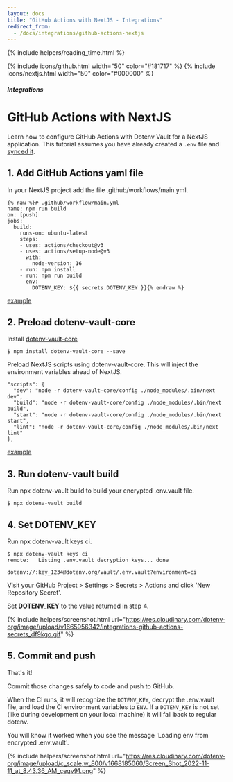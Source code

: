 ```yaml
---
layout: docs
title: "GitHub Actions with NextJS - Integrations"
redirect_from:
  - /docs/integrations/github-actions-nextjs
---
```


{% include helpers/reading_time.html %}

{% include icons/github.html width="50" color="#181717" %}
{% include icons/nextjs.html width="50" color="#000000" %}

##### Integrations

# GitHub Actions with NextJS

Learn how to configure GitHub Actions with Dotenv Vault for a NextJS application. This tutorial assumes you have already created a `.env` file and [synced it](/docs/tutorials/sync).

## 1. Add GitHub Actions yaml file

In your NextJS project add the file .github/workflows/main.yml.

```
{% raw %}# .github/workflow/main.yml
name: npm run build
on: [push]
jobs:
  build:
    runs-on: ubuntu-latest
    steps:
    - uses: actions/checkout@v3
    - uses: actions/setup-node@v3
      with:
        node-version: 16
    - run: npm install
    - run: npm run build
      env:
        DOTENV_KEY: ${{ secrets.DOTENV_KEY }}{% endraw %}
```

[example](https://github.com/dotenv-org/integration-example-github-actions-nextjs/blob/master/.github/workflows/main.yml)

## 2. Preload dotenv-vault-core

Install [dotenv-vault-core](https://github.com/dotenv-org/dotenv-vault-core)

```
$ npm install dotenv-vault-core --save
```

Preload NextJS scripts using dotenv-vault-core. This will inject the environment variables ahead of NextJS.

```
"scripts": {
  "dev": "node -r dotenv-vault-core/config ./node_modules/.bin/next dev",
  "build": "node -r dotenv-vault-core/config ./node_modules/.bin/next build",
  "start": "node -r dotenv-vault-core/config ./node_modules/.bin/next start",
  "lint": "node -r dotenv-vault-core/config ./node_modules/.bin/next lint"
},
```
[example](https://github.com/dotenv-org/integration-example-github-actions-nextjs/blob/master/package.json)

## 3. Run dotenv-vault build

Run npx dotenv-vault build to build your encrypted .env.vault file.

```
$ npx dotenv-vault build
```

## 4. Set DOTENV_KEY

Run npx dotenv-vault keys ci.

```
$ npx dotenv-vault keys ci
remote:   Listing .env.vault decryption keys... done

dotenv://:key_1234@dotenv.org/vault/.env.vault?environment=ci
```

Visit your GitHub Project > Settings > Secrets > Actions and click 'New Repository Secret'.

Set **DOTENV_KEY** to the value returned in step 4.

{% include helpers/screenshot.html url="https://res.cloudinary.com/dotenv-org/image/upload/v1665956342/integrations-github-actions-secrets_df9kgo.gif" %}

## 5. Commit and push

That's it! 

Commit those changes safely to code and push to GitHub.

When the CI runs, it will recognize the `DOTENV_KEY`, decrypt the .env.vault file, and load the CI environment variables to `ENV`. If a `DOTENV_KEY` is not set (like during development on your local machine) it will fall back to regular dotenv.

You will know it worked when you see the message 'Loading env from encrypted .env.vault'.

{% include helpers/screenshot.html url="https://res.cloudinary.com/dotenv-org/image/upload/c_scale,w_800/v1668185060/Screen_Shot_2022-11-11_at_8.43.36_AM_ceqv91.png" %}
